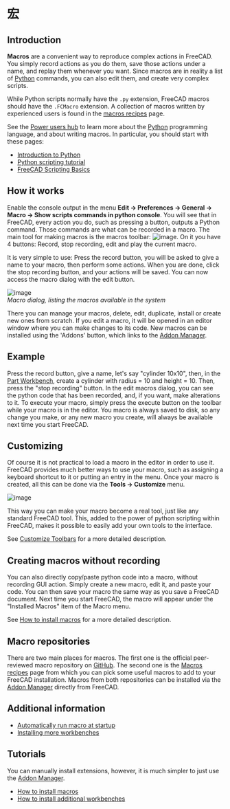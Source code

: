 # 宏

## Introduction

**Macros** are a convenient way to reproduce complex actions in FreeCAD. You simply record actions as you do them, save those actions under a name, and replay them whenever you want. Since macros are in reality a list of [Python](https://wiki.freecad.org/Python) commands, you can also edit them, and create very complex scripts.

While Python scripts normally have the `.py` extension, FreeCAD macros should have the `.FCMacro` extension. A collection of macros written by experienced users is found in the [macros recipes](https://wiki.freecad.org/Macros_recipes) page.

See the [Power users hub](docs\python-scripting\powerusers-hub.md) to learn more about the [Python](https://wiki.freecad.org/Python) programming language, and about writing macros. In particular, you should start with these pages:

- [Introduction to Python](docs\python-scripting\discovering-python.md)
- [Python scripting tutorial](https://wiki.freecad.org/Python_scripting_tutorial)
- [FreeCAD Scripting Basics](docs\python-scripting\python-in-freecad.md)

## How it works

Enable the console output in the menu **Edit → Preferences → General → Macro → Show scripts commands in python console**. You will see that in FreeCAD, every action you do, such as pressing a button, outputs a Python command. Those commands are what can be recorded in a macro. The main tool for making macros is the macros toolbar: ![image](https://github.com/FreeCAD/FreeCAD-documentation-docusaurus/assets/100439627/f0b8918d-b4ec-4f54-b803-51d636600939).
On it you have 4 buttons: Record, stop recording, edit and play the current macro.

It is very simple to use: Press the record button, you will be asked to give a name to your macro, then perform some actions. When you are done, click the stop recording button, and your actions will be saved. You can now access the macro dialog with the edit button.

![image](https://github.com/FreeCAD/FreeCAD-documentation-docusaurus/assets/100439627/8fbb077c-970d-4965-81d8-71d67e67aded)  
_Macro dialog, listing the macros available in the system_

There you can manage your macros, delete, edit, duplicate, install or create new ones from scratch. If you edit a macro, it will be opened in an editor window where you can make changes to its code. New macros can be installed using the 'Addons' button, which links to the [Addon Manager](https://github.com/FreeCAD/FreeCAD-documentation-docusaurus/blob/main/src/pages/std-addonMgr.md).

## Example

Press the record button, give a name, let's say "cylinder 10x10", then, in the [Part Workbench](docs\workbenches\part.md), create a cylinder with radius = 10 and height = 10. Then, press the "stop recording" button. In the edit macros dialog, you can see the python code that has been recorded, and, if you want, make alterations to it. To execute your macro, simply press the execute button on the toolbar while your macro is in the editor. You macro is always saved to disk, so any change you make, or any new macro you create, will always be available next time you start FreeCAD.

## Customizing

Of course it is not practical to load a macro in the editor in order to use it. FreeCAD provides much better ways to use your macro, such as assigning a keyboard shortcut to it or putting an entry in the menu. Once your macro is created, all this can be done via the **Tools → Customize** menu.

![image](https://github.com/FreeCAD/FreeCAD-documentation-docusaurus/assets/100439627/445f4e71-dc99-49c6-9b6a-984c810bad17)

This way you can make your macro become a real tool, just like any standard FreeCAD tool. This, added to the power of python scripting within FreeCAD, makes it possible to easily add your own tools to the interface.

See [Customize Toolbars](https://wiki.freecad.org/Customize_Toolbars) for a more detailed description.

## Creating macros without recording

You can also directly copy/paste python code into a macro, without recording GUI action. Simply create a new macro, edit it, and paste your code. You can then save your macro the same way as you save a FreeCAD document. Next time you start FreeCAD, the macro will appear under the "Installed Macros" item of the Macro menu.

See [How to install macros](https://wiki.freecad.org/How_to_install_macros) for a more detailed description.

## Macro repositories

There are two main places for macros. The first one is the official peer-reviewed macro repository on [GitHub](https://github.com/FreeCAD/FreeCAD-macros). The second one is the [Macros recipes](https://wiki.freecad.org/Macros_recipes) page from which you can pick some useful macros to add to your FreeCAD installation. Macros from both repositories can be installed via the [Addon Manager](https://github.com/FreeCAD/FreeCAD-documentation-docusaurus/blob/main/src/pages/std-addonMgr.md) directly from FreeCAD.

## Additional information

- [Automatically run macro at startup](https://wiki.freecad.org/Macro_at_Startup)
- [Installing more workbenches](https://wiki.freecad.org/Installing_more_workbenches)

## Tutorials

You can manually install extensions, however, it is much simpler to just use the [Addon Manager](https://github.com/FreeCAD/FreeCAD-documentation-docusaurus/blob/main/src/pages/std-addonMgr.md).

- [How to install macros](https://wiki.freecad.org/How_to_install_macros)
- [How to install additional workbenches](https://wiki.freecad.org/How_to_install_additional_workbenches)
